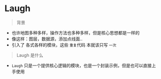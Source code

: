 # Laugh
> 背景
- 也许地图多种多样，操作方法也多种多样，但是核心思想都是一样的
- 像这样：图层，数据源，添加点线面.. 
- 引入了 各式各样的模块，这些 ``重复``代码 本就该只写 ``一次``

> Laugh 是什么
- ``Laugh`` 只是一个提供核心逻辑的模块，也是一个封装示例，但是也可以直接上手使用


